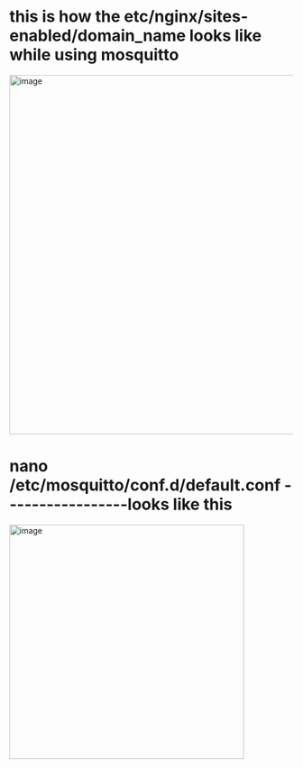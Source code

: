 # this is how the etc/nginx/sites-enabled/domain_name looks like while using mosquitto
<img width="638" alt="image" src="https://github.com/caelumpirata/Kubernetes/assets/85424262/9dd73abf-cf0a-4176-be86-086c6d3f01a0">

# nano /etc/mosquitto/conf.d/default.conf -----------------looks like this
<img width="416" alt="image" src="https://github.com/caelumpirata/Kubernetes/assets/85424262/a3d46cd6-182c-468a-b966-1e80d0a36b64">
